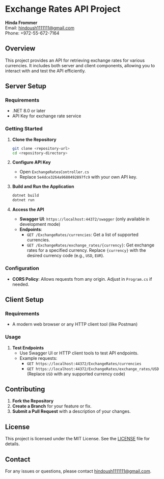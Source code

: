 # Exchange Rates API Project

**Hinda Frommer**  
Email: [hindoush1111111@gmail.com](mailto:hindoush1111111@gmail.com)  
Phone: +972-55-672-7164

## Overview

This project provides an API for retrieving exchange rates for various currencies. It includes both server and client components, allowing you to interact with and test the API efficiently.

## Server Setup

### Requirements
- .NET 8.0 or later
- API Key for exchange rate service

### Getting Started

1. **Clone the Repository**
   ```bash
   git clone <repository-url>
   cd <repository-directory>
   ```

2. **Configure API Key**
   - Open `ExchangeRatesController.cs`
   - Replace `5e4dce3264a9680492897fc9` with your own API key.

3. **Build and Run the Application**
   ```bash
   dotnet build
   dotnet run
   ```

4. **Access the API**
   - **Swagger UI**: `https://localhost:44372/swagger` (only available in development mode)
   - **Endpoints**:
     - `GET /ExchangeRates/currencies`: Get a list of supported currencies.
     - `GET /ExchangeRates/exchange_rates/{currency}`: Get exchange rates for a specified currency. Replace `{currency}` with the desired currency code (e.g., `USD`, `EUR`).

### Configuration
- **CORS Policy**: Allows requests from any origin. Adjust in `Program.cs` if needed.

## Client Setup

### Requirements
- A modern web browser or any HTTP client tool (like Postman)

### Usage

1. **Test Endpoints**
   - Use Swagger UI or HTTP client tools to test API endpoints.
   - Example requests:
     - `GET https://localhost:44372/ExchangeRates/currencies`
     - `GET https://localhost:44372/ExchangeRates/exchange_rates/USD` (Replace `USD` with any supported currency code)

## Contributing

1. **Fork the Repository**
2. **Create a Branch** for your feature or fix.
3. **Submit a Pull Request** with a description of your changes.

## License

This project is licensed under the MIT License. See the [LICENSE](LICENSE) file for details.

## Contact

For any issues or questions, please contact [hindoush1111111@gmail.com](mailto:hindoush1111111@gmail.com).
